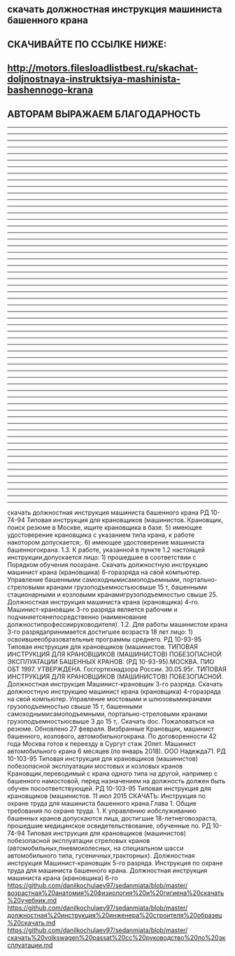 скачать должностная инструкция машиниста башенного крана
--------------------------------------------------
СКАЧИВАЙТЕ ПО ССЫЛКЕ НИЖЕ:
--------------------------------------------------
http://motors.filesloadlistbest.ru/skachat-doljnostnaya-instruktsiya-mashinista-bashennogo-krana
--------------------------------------------------
АВТОРАМ ВЫРАЖАЕМ БЛАГОДАРНОСТЬ
--------------------------------------------------
--------------------------------------------------
--------------------------------------------------
--------------------------------------------------
--------------------------------------------------
--------------------------------------------------
--------------------------------------------------
--------------------------------------------------
--------------------------------------------------
--------------------------------------------------
--------------------------------------------------
--------------------------------------------------
--------------------------------------------------
--------------------------------------------------
--------------------------------------------------
--------------------------------------------------
--------------------------------------------------
--------------------------------------------------
--------------------------------------------------
--------------------------------------------------
--------------------------------------------------
--------------------------------------------------
--------------------------------------------------
--------------------------------------------------
--------------------------------------------------
--------------------------------------------------
--------------------------------------------------
--------------------------------------------------
--------------------------------------------------
--------------------------------------------------
--------------------------------------------------
--------------------------------------------------
--------------------------------------------------
--------------------------------------------------
--------------------------------------------------
--------------------------------------------------
--------------------------------------------------
--------------------------------------------------
--------------------------------------------------
--------------------------------------------------
--------------------------------------------------
--------------------------------------------------
--------------------------------------------------
--------------------------------------------------
--------------------------------------------------
--------------------------------------------------
--------------------------------------------------
--------------------------------------------------
--------------------------------------------------
--------------------------------------------------
--------------------------------------------------
--------------------------------------------------
--------------------------------------------------
--------------------------------------------------
--------------------------------------------------
--------------------------------------------------
--------------------------------------------------
--------------------------------------------------
--------------------------------------------------
скачать должностная инструкция машиниста башенного крана РД 10-74-94 Типовая инструкция для крановщиков (машинистов. Крановщик, поиск резюме в Москве, ищите крановщика в базе. 5) имеющее удостоверение крановщика с указанием типа крана, к работе накотором допускается;. 6) имеющее удостоверение машиниста башенногокрана. 1.3. К работе, указанной в пункте 1.2 настоящей инструкции,допускается лицо: 1) прошедшее в соответствии с Порядком обучения поохране. Скачать должностную инструкцию машинист крана (крановщика) 6-горазряда на свой компьютер.  Управление башенными самоходнымисамоподъемными, портально-стреловыми кранами грузоподъемностьюсвыше 15 т, башенными стационарными и козловыми кранамигрузоподъемностью свыше 25. Должностная инструкция машиниста крана (крановщика) 4-го. Машинист-крановщик 3-го разряда является рабочим и подчиняетсянепосредственно  (наименование должностипрофессиируководителя). 1.2. Для работы машинистом крана 3-го разрядапринимается достигшее возраста 18 лет лицо: 1) освоившееобразовательные программы среднего. РД 10-93-95 Типовая инструкция для крановщиков (машинистов. ТИПОВАЯ ИНСТРУКЦИЯ ДЛЯ КРАНОВЩИКОВ (МАШИНИСТОВ) ПОБЕЗОПАСНОЙ ЭКСПЛУАТАЦИИ БАШЕННЫХ КРАНОВ. (РД 10-93-95).МОСКВА. ПИО ОБТ 1997. УТВЕРЖДЕНА. Госгортехнадзора России. 30.05.95г. ТИПОВАЯ ИНСТРУКЦИЯ ДЛЯ КРАНОВЩИКОВ (МАШИНИСТОВ) ПОБЕЗОПАСНОЙ. Должностная инструкция Машинист-крановщик 3-го разряда. Скачать должностную инструкцию машинист крана (крановщика) 4-горазряда на свой компьютер.  Управление мостовыми и шлюзовымикранами грузоподъемностью свыше 15 т, башенными самоходнымисамоподъемными, портально-стреловыми кранами грузоподъемностьюсвыше 3 до 15 т,. Скачать doc. Пожаловаться на резюме. Обновлено 27 февраля. Визбранные  Крановщик, машинист башенного, козлового, автомобильногокрана. По договоренности 42 года Москва готов к переезду в Сургут стаж 20лет. Машинист автомобильного крана 6 месяцев (по январь 2018). ООО Надежда71.
РД 10-103-95 Типовая инструкция для крановщиков (машинистов) побезопасной эксплуатации мостовых и козловых кранов  Крановщик,переводимый с крана одного типа на другой, например с башенного намостовой, перед назначением на должность должен быть обучен посоответствующей. РД 10-103-95 Типовая инструкция для крановщиков (машинистов. 11 июл 2015  СКАЧАТЬ: Инструкция по охране труда для машиниста башенного крана.Глава 1. Общие требования по охране труда. 1. К управлению иобслуживанию башенных кранов допускаются лица, достигшие 18-летнеговозраста, прошедшие медицинское освидетельствование, обученные по. РД 10-74-94 Типовая инструкция для крановщиков (машинистов) побезопасной эксплуатации стреловых кранов (автомобильных,пневмоколесных, на специальном шасси автомобильного типа, гусеничных,тракторных). Должностная инструкция Машинист-крановщик 5-го разряда. Инструкция по охране труда для машиниста башенного крана. Должностная инструкция машиниста крана (крановщика) 6-го
https://github.com/danilkochulaev97/sedanmiata/blob/master/возрастная%20анатомия%20физиология%20и%20гигиена%20скачать%20учебник.md
https://github.com/danilkochulaev97/sedanmiata/blob/master/должностная%20инструкция%20инженера%20строителя%20образец%20скачать.md
https://github.com/danilkochulaev97/sedanmiata/blob/master/скачать%20volkswagen%20passat%20cc%20руководство%20по%20эксплуатации.md